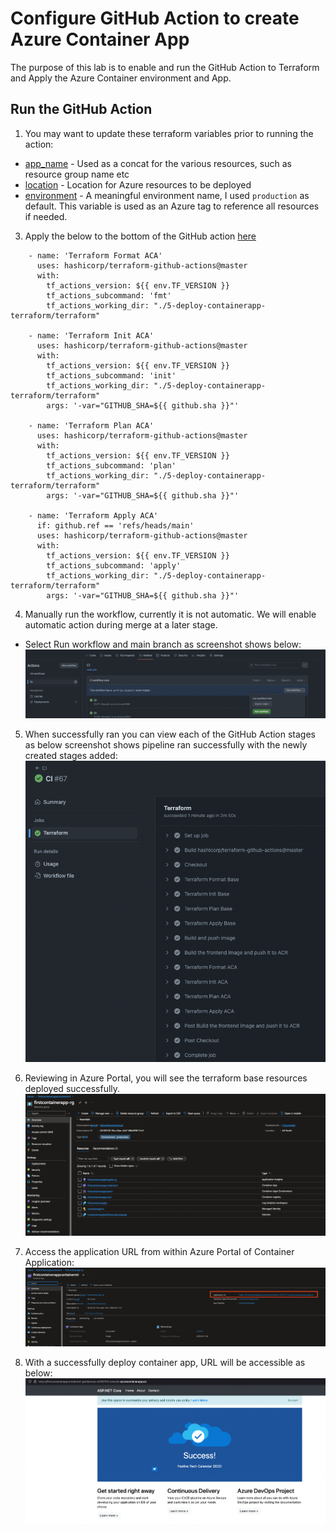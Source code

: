 # Configure GitHub Action to create Azure Container App

The purpose of this lab is to enable and run the GitHub Action to Terraform and Apply the Azure Container environment and App.

## Run the GitHub Action
1. You may want to update these terraform variables prior to running the action:
- [app_name](https://github.com/thomast1906/deploy-first-containerapp-terraform/blob/main/5-Deploy-Container-App-Terraform/terraform/variables.tf#L4) - Used as a concat for the various resources, such as resource group name etc
- [location](https://github.com/thomast1906/deploy-first-containerapp-terraform/blob/main/5-Deploy-Container-App-Terraform/terraform/variables.tf#L10) - Location for Azure resources to be deployed
- [environment](https://github.com/thomast1906/deploy-first-containerapp-terraform/blob/main/5-Deploy-Container-App-Terraform/terraform/variables.tf#L16) - A meaningful environment name, I used `production` as default. This variable is used as an Azure tag to reference all resources if needed.
3. Apply the below to the bottom of the GitHub action [here](https://github.com/thomast1906/deploy-first-containerapp-terraform/blob/main/.github/workflows/main.yml)

```
    - name: 'Terraform Format ACA'
      uses: hashicorp/terraform-github-actions@master
      with:
        tf_actions_version: ${{ env.TF_VERSION }}
        tf_actions_subcommand: 'fmt'
        tf_actions_working_dir: "./5-deploy-containerapp-terraform/terraform"
         
    - name: 'Terraform Init ACA'
      uses: hashicorp/terraform-github-actions@master
      with:
        tf_actions_version: ${{ env.TF_VERSION }}
        tf_actions_subcommand: 'init'
        tf_actions_working_dir: "./5-deploy-containerapp-terraform/terraform"
        args: '-var="GITHUB_SHA=${{ github.sha }}"'

    - name: 'Terraform Plan ACA'
      uses: hashicorp/terraform-github-actions@master
      with:
        tf_actions_version: ${{ env.TF_VERSION }}
        tf_actions_subcommand: 'plan'
        tf_actions_working_dir: "./5-deploy-containerapp-terraform/terraform"
        args: '-var="GITHUB_SHA=${{ github.sha }}"'
 
    - name: 'Terraform Apply ACA'
      if: github.ref == 'refs/heads/main'
      uses: hashicorp/terraform-github-actions@master
      with:
        tf_actions_version: ${{ env.TF_VERSION }}
        tf_actions_subcommand: 'apply'
        tf_actions_working_dir: "./5-deploy-containerapp-terraform/terraform"
        args: '-var="GITHUB_SHA=${{ github.sha }}"'
```

4. Manually run the workflow, currently it is not automatic. We will enable automatic action during merge at a later stage.
- Select Run workflow and main branch as screenshot shows below:
![](images/run-work-flow.png)

5. When successfully ran you can view each of the GitHub Action stages as below screenshot shows pipeline ran successfully with the newly created stages added:
![](images/run-work-flow-finish.png)

6. Reviewing in Azure Portal, you will see the terraform base resources deployed successfully.
![](images/azure-portal-resources.png)

7. Access the application URL from within Azure Portal of Container Application:
![](images/container-app-url.png)

8. With a successfully deploy container app, URL will be accessible as below:
![](images/website-load.png)